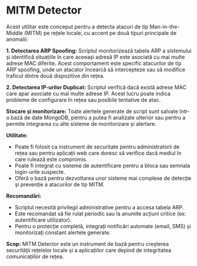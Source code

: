 # MITM Detector

Acest utilitar este conceput pentru a detecta atacuri de tip Man-in-the-Middle (MITM) pe rețele locale, cu accent pe două tipuri principale de anomalii:

**1. Detectarea ARP Spoofing:**
Scriptul monitorizează tabela ARP a sistemului și identifică situațiile în care aceeași adresă IP este asociată cu mai multe adrese MAC diferite. Acest comportament este specific atacurilor de tip ARP spoofing, unde un atacator încearcă să intercepteze sau să modifice traficul dintre două dispozitive din rețea.

**2. Detectarea IP-urilor Duplicat:**
Scriptul verifică dacă există adrese MAC care apar asociate cu mai multe adrese IP. Acest lucru poate indica probleme de configurare în rețea sau posibile tentative de atac.

**Stocare și monitorizare:**
Toate alertele generate de script sunt salvate într-o bază de date MongoDB, pentru a putea fi analizate ulterior sau pentru a permite integrarea cu alte sisteme de monitorizare și alertare.

**Utilitate:**
- Poate fi folosit ca instrument de securitate pentru administratorii de rețea sau pentru aplicații web care doresc să verifice dacă mediul în care rulează este compromis.
- Poate fi integrat cu sisteme de autentificare pentru a bloca sau semnala login-urile suspecte.
- Oferă o bază pentru dezvoltarea unor sisteme mai complexe de detecție și prevenție a atacurilor de tip MITM.

**Recomandări:**
- Scriptul necesită privilegii administrative pentru a accesa tabela ARP.
- Este recomandat să fie rulat periodic sau la anumite acțiuni critice (ex: autentificare utilizator).
- Pentru o protecție completă, integrați notificări automate (email, SMS) și monitorizați constant alertele generate.

**Scop:**
MITM Detector este un instrument de bază pentru creșterea securității rețelelor locale și a aplicațiilor care depind de integritatea comunicațiilor de rețea.
